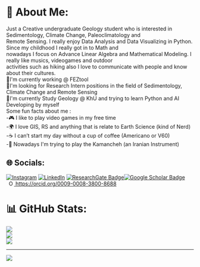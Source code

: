 

# 💫 About Me:
Just a Creative undergraduate Geology student who is interested in Sedimentology, Climate Change, Paleoclimatology and<br> Remote Sensing. I really enjoy Data Analysis and Data Visualizing in Python. Since my childhood I really got in to Math and<br>nowadays I focus on Advance Linear Algebra and Mathematical Modeling. I really like musics, videogames and outdoor<br>activities such as hiking also I love to communicate with people and know about their cultures.<br>
🏬I'm currently working @ FEZtool <br>🤝I'm looking for Research Intern positions in the field of Sedimentology, Climate Change and Remote Sensing<br>📖I'm currently Study Geology @ KhU and trying to learn Python and AI Developing by myself<br>Some fun facts about me :<br>-🎮 I like to play video games in my free time<br>-🌍 I love GIS, RS and anything that is relate to Earth Science (kind of Nerd) <br>-☕ I can’t start my day without a cup of coffee (Americano or V60)<br>-🎵 Nowadays I'm trying to play the Kamancheh (an Iranian Instrument)


## 🌐 Socials:
[![Instagram](https://img.shields.io/badge/Instagram-%23E4405F.svg?logo=Instagram&logoColor=white)](https://instagram.com/arad.farahani) [![LinkedIn](https://img.shields.io/badge/LinkedIn-%230077B5.svg?logo=linkedin&logoColor=white)](https://linkedin.com/in/aradfarahani) [![ResearchGate Badge](https://img.shields.io/badge/Research-Gate-9cf)](https://www.researchgate.net/profile/Mahdi-Farmahini-Farahani)[![Google Scholar Badge](https://img.shields.io/badge/Google-Scholar-lightgrey)](https://scholar.google.com/citations?user=kUQR1egAAAAJ&hl=en) <br> <a
    id="cy-effective-orcid-url"
    class="underline"
     href="https://orcid.org/0009-0008-3800-8688"
     target="orcid.widget"
     rel="me noopener noreferrer"
     style="vertical-align: top">
     <img
        src="https://orcid.org/sites/default/files/images/orcid_16x16.png"
        style="width: 1em; margin-inline-start: 0.5em"
        alt="ORCID iD icon"/>
      https://orcid.org/0009-0008-3800-8688
    </a>

# 📊 GitHub Stats:
![](https://github-readme-stats.vercel.app/api?username=aradfarahani&theme=light&hide_border=false&include_all_commits=false&count_private=false)<br/>
![](https://github-readme-streak-stats.herokuapp.com/?user=aradfarahani&theme=light&hide_border=false)<br/>
![](https://github-readme-stats.vercel.app/api/top-langs/?username=aradfarahani&theme=light&hide_border=false&include_all_commits=false&count_private=false&layout=compact)

---
[![](https://visitcount.itsvg.in/api?id=aradfarahani&icon=0&color=0)](https://visitcount.itsvg.in)
